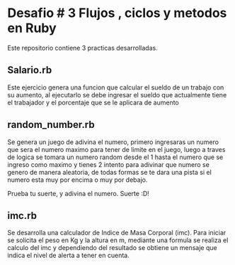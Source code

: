# Desafio # 3 Flujos , ciclos y metodos en Ruby

Este repositorio contiene 3 practicas desarrolladas.

## Salario.rb

Este ejercicio genera una funcion que calcular el sueldo de un trabajo con su aumento, al ejecutarlo se debe ingresar el sueldo que actualmente tiene el trabajador y el porcentaje que se le aplicara de aumento

## random_number.rb

Se genera un juego de adivina el numero, primero ingresaras un numero que sera el numero maximo para tener de limite en el juego, luego a traves de logica se tomara un numero random desde el 1 hasta el numero que se ingreso como maximo y tienes 2 intento para adivinar que numero se genero de manera aleatoria, de todas formas se te dara una pista si el numero esta muy por encima o muy por debajo. 

Prueba tu suerte, y adivina el numero. Suerte :D!

## imc.rb

Se desarrolla una calculador de Indice de Masa Corporal (imc).
Para iniciar se solicita el peso en Kg y la altura en m, mediante una formula se realiza el calculo del imc y dependiendo del resultado se obtiene un mensaje que indica el nivel de alerta a tener en cuenta.

